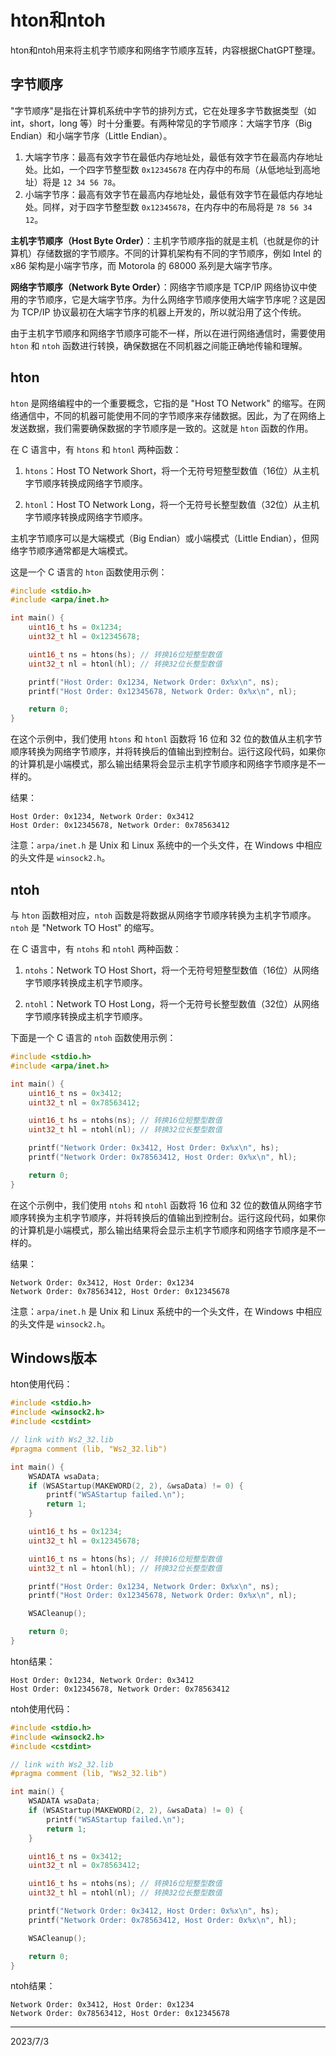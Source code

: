 # hton和ntoh

hton和ntoh用来将主机字节顺序和网络字节顺序互转，内容根据ChatGPT整理。  

## 字节顺序
"字节顺序"是指在计算机系统中字节的排列方式，它在处理多字节数据类型（如 int，short，long 等）时十分重要。有两种常见的字节顺序：大端字节序（Big Endian）和小端字节序（Little Endian）。  

1. 大端字节序：最高有效字节在最低内存地址处，最低有效字节在最高内存地址处。比如，一个四字节整型数 `0x12345678` 在内存中的布局（从低地址到高地址）将是 `12 34 56 78`。  
2. 小端字节序：最高有效字节在最高内存地址处，最低有效字节在最低内存地址处。同样，对于四字节整型数 `0x12345678`，在内存中的布局将是 `78 56 34 12`。  

**主机字节顺序（Host Byte Order）**：主机字节顺序指的就是主机（也就是你的计算机）存储数据的字节顺序。不同的计算机架构有不同的字节顺序，例如 Intel 的 x86 架构是小端字节序，而 Motorola 的 68000 系列是大端字节序。

**网络字节顺序（Network Byte Order）**：网络字节顺序是 TCP/IP 网络协议中使用的字节顺序，它是大端字节序。为什么网络字节顺序使用大端字节序呢？这是因为 TCP/IP 协议最初在大端字节序的机器上开发的，所以就沿用了这个传统。

由于主机字节顺序和网络字节顺序可能不一样，所以在进行网络通信时，需要使用 `hton` 和 `ntoh` 函数进行转换，确保数据在不同机器之间能正确地传输和理解。


## hton
`hton` 是网络编程中的一个重要概念，它指的是 "Host TO Network" 的缩写。在网络通信中，不同的机器可能使用不同的字节顺序来存储数据。因此，为了在网络上发送数据，我们需要确保数据的字节顺序是一致的。这就是 `hton` 函数的作用。

在 C 语言中，有 `htons` 和 `htonl` 两种函数：

1. `htons`：Host TO Network Short，将一个无符号短整型数值（16位）从主机字节顺序转换成网络字节顺序。

2. `htonl`：Host TO Network Long，将一个无符号长整型数值（32位）从主机字节顺序转换成网络字节顺序。

主机字节顺序可以是大端模式（Big Endian）或小端模式（Little Endian），但网络字节顺序通常都是大端模式。

这是一个 C 语言的 `hton` 函数使用示例：

```c
#include <stdio.h>
#include <arpa/inet.h>

int main() {
    uint16_t hs = 0x1234;
    uint32_t hl = 0x12345678;

    uint16_t ns = htons(hs); // 转换16位短整型数值
    uint32_t nl = htonl(hl); // 转换32位长整型数值

    printf("Host Order: 0x1234, Network Order: 0x%x\n", ns);
    printf("Host Order: 0x12345678, Network Order: 0x%x\n", nl);

    return 0;
}
```

在这个示例中，我们使用 `htons` 和 `htonl` 函数将 16 位和 32 位的数值从主机字节顺序转换为网络字节顺序，并将转换后的值输出到控制台。运行这段代码，如果你的计算机是小端模式，那么输出结果将会显示主机字节顺序和网络字节顺序是不一样的。

结果：  
```
Host Order: 0x1234, Network Order: 0x3412
Host Order: 0x12345678, Network Order: 0x78563412
```

注意：`arpa/inet.h` 是 Unix 和 Linux 系统中的一个头文件，在 Windows 中相应的头文件是 `winsock2.h`。


## ntoh
与 `hton` 函数相对应，`ntoh` 函数是将数据从网络字节顺序转换为主机字节顺序。`ntoh` 是 "Network TO Host" 的缩写。

在 C 语言中，有 `ntohs` 和 `ntohl` 两种函数：

1. `ntohs`：Network TO Host Short，将一个无符号短整型数值（16位）从网络字节顺序转换成主机字节顺序。

2. `ntohl`：Network TO Host Long，将一个无符号长整型数值（32位）从网络字节顺序转换成主机字节顺序。

下面是一个 C 语言的 `ntoh` 函数使用示例：

```c
#include <stdio.h>
#include <arpa/inet.h>

int main() {
    uint16_t ns = 0x3412;
    uint32_t nl = 0x78563412;

    uint16_t hs = ntohs(ns); // 转换16位短整型数值
    uint32_t hl = ntohl(nl); // 转换32位长整型数值

    printf("Network Order: 0x3412, Host Order: 0x%x\n", hs);
    printf("Network Order: 0x78563412, Host Order: 0x%x\n", hl);

    return 0;
}
```

在这个示例中，我们使用 `ntohs` 和 `ntohl` 函数将 16 位和 32 位的数值从网络字节顺序转换为主机字节顺序，并将转换后的值输出到控制台。运行这段代码，如果你的计算机是小端模式，那么输出结果将会显示主机字节顺序和网络字节顺序是不一样的。

结果：  
```
Network Order: 0x3412, Host Order: 0x1234
Network Order: 0x78563412, Host Order: 0x12345678
```

注意：`arpa/inet.h` 是 Unix 和 Linux 系统中的一个头文件，在 Windows 中相应的头文件是 `winsock2.h`。


## Windows版本
hton使用代码：  
```c
#include <stdio.h>
#include <winsock2.h>
#include <cstdint>

// link with Ws2_32.lib
#pragma comment (lib, "Ws2_32.lib")

int main() {
    WSADATA wsaData;
    if (WSAStartup(MAKEWORD(2, 2), &wsaData) != 0) {
        printf("WSAStartup failed.\n");
        return 1;
    }

    uint16_t hs = 0x1234;
    uint32_t hl = 0x12345678;

    uint16_t ns = htons(hs); // 转换16位短整型数值
    uint32_t nl = htonl(hl); // 转换32位长整型数值

    printf("Host Order: 0x1234, Network Order: 0x%x\n", ns);
    printf("Host Order: 0x12345678, Network Order: 0x%x\n", nl);

    WSACleanup();

    return 0;
}
```

hton结果：  
```
Host Order: 0x1234, Network Order: 0x3412
Host Order: 0x12345678, Network Order: 0x78563412
```

ntoh使用代码：  
```c
#include <stdio.h>
#include <winsock2.h>
#include <cstdint>

// link with Ws2_32.lib
#pragma comment (lib, "Ws2_32.lib")

int main() {
    WSADATA wsaData;
    if (WSAStartup(MAKEWORD(2, 2), &wsaData) != 0) {
        printf("WSAStartup failed.\n");
        return 1;
    }

    uint16_t ns = 0x3412;
    uint32_t nl = 0x78563412;

    uint16_t hs = ntohs(ns); // 转换16位短整型数值
    uint32_t hl = ntohl(nl); // 转换32位长整型数值

    printf("Network Order: 0x3412, Host Order: 0x%x\n", hs);
    printf("Network Order: 0x78563412, Host Order: 0x%x\n", hl);

    WSACleanup();

    return 0;
}
```

ntoh结果：  
```
Network Order: 0x3412, Host Order: 0x1234
Network Order: 0x78563412, Host Order: 0x12345678
```


---
2023/7/3  
